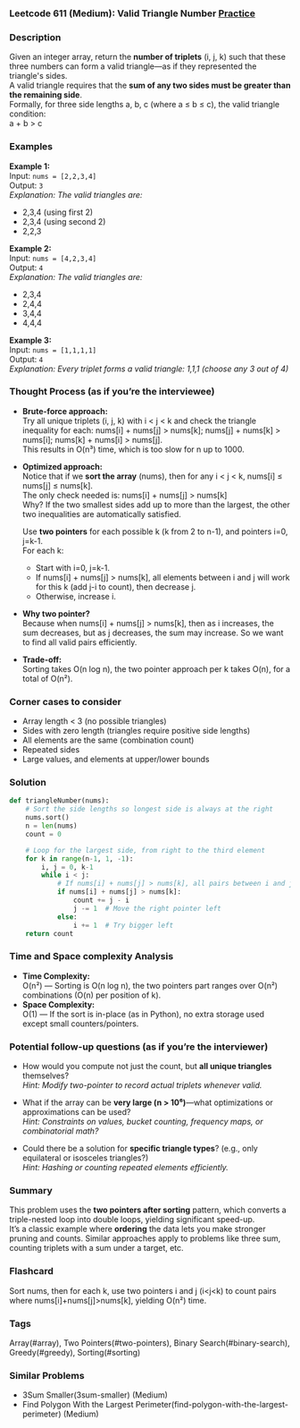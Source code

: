 ### Leetcode 611 (Medium): Valid Triangle Number [Practice](https://leetcode.com/problems/valid-triangle-number)

### Description  
Given an integer array, return the **number of triplets** (i, j, k) such that these three numbers can form a valid triangle—as if they represented the triangle's sides.  
A valid triangle requires that the **sum of any two sides must be greater than the remaining side**.  
Formally, for three side lengths a, b, c (where a ≤ b ≤ c), the valid triangle condition:  
a + b > c

### Examples  

**Example 1:**  
Input: `nums = [2,2,3,4]`  
Output: `3`  
*Explanation: The valid triangles are:*  
- 2,3,4 (using first 2)  
- 2,3,4 (using second 2)  
- 2,2,3

**Example 2:**  
Input: `nums = [4,2,3,4]`  
Output: `4`  
*Explanation: The valid triangles are:*  
- 2,3,4  
- 2,4,4  
- 3,4,4  
- 4,4,4

**Example 3:**  
Input: `nums = [1,1,1,1]`  
Output: `4`  
*Explanation: Every triplet forms a valid triangle: 1,1,1 (choose any 3 out of 4)*

### Thought Process (as if you’re the interviewee)  
- **Brute-force approach:**  
  Try all unique triplets (i, j, k) with i < j < k and check the triangle inequality for each: nums[i] + nums[j] > nums[k]; nums[j] + nums[k] > nums[i]; nums[k] + nums[i] > nums[j].  
  This results in O(n³) time, which is too slow for n up to 1000.

- **Optimized approach:**  
  Notice that if we **sort the array** (nums), then for any i < j < k, nums[i] ≤ nums[j] ≤ nums[k].  
  The only check needed is: nums[i] + nums[j] > nums[k]  
  Why? If the two smallest sides add up to more than the largest, the other two inequalities are automatically satisfied.  

  Use **two pointers** for each possible k (k from 2 to n-1), and pointers i=0, j=k-1.  
  For each k:
  - Start with i=0, j=k-1.
  - If nums[i] + nums[j] > nums[k], all elements between i and j will work for this k (add j-i to count), then decrease j.
  - Otherwise, increase i.

- **Why two pointer?**  
  Because when nums[i] + nums[j] > nums[k], then as i increases, the sum decreases, but as j decreases, the sum may increase. So we want to find all valid pairs efficiently.

- **Trade-off:**  
  Sorting takes O(n log n), the two pointer approach per k takes O(n), for a total of O(n²).

### Corner cases to consider  
- Array length < 3 (no possible triangles)
- Sides with zero length (triangles require positive side lengths)
- All elements are the same (combination count)
- Repeated sides
- Large values, and elements at upper/lower bounds

### Solution

```python
def triangleNumber(nums):
    # Sort the side lengths so longest side is always at the right
    nums.sort()
    n = len(nums)
    count = 0

    # Loop for the largest side, from right to the third element
    for k in range(n-1, 1, -1):
        i, j = 0, k-1
        while i < j:
            # If nums[i] + nums[j] > nums[k], all pairs between i and j are valid
            if nums[i] + nums[j] > nums[k]:
                count += j - i
                j -= 1  # Move the right pointer left
            else:
                i += 1  # Try bigger left
    return count
```

### Time and Space complexity Analysis  

- **Time Complexity:**  
  O(n²) — Sorting is O(n log n), the two pointers part ranges over O(n²) combinations (O(n) per position of k).
- **Space Complexity:**  
  O(1) — If the sort is in-place (as in Python), no extra storage used except small counters/pointers.

### Potential follow-up questions (as if you’re the interviewer)  

- How would you compute not just the count, but **all unique triangles** themselves?  
  *Hint: Modify two-pointer to record actual triplets whenever valid.*

- What if the array can be **very large (n > 10⁶)**—what optimizations or approximations can be used?  
  *Hint: Constraints on values, bucket counting, frequency maps, or combinatorial math?*

- Could there be a solution for **specific triangle types**? (e.g., only equilateral or isosceles triangles?)  
  *Hint: Hashing or counting repeated elements efficiently.*

### Summary
This problem uses the **two pointers after sorting** pattern, which converts a triple-nested loop into double loops, yielding significant speed-up.  
It’s a classic example where **ordering** the data lets you make stronger pruning and counts. Similar approaches apply to problems like three sum, counting triplets with a sum under a target, etc.


### Flashcard
Sort nums, then for each k, use two pointers i and j (i<j<k) to count pairs where nums[i]+nums[j]>nums[k], yielding O(n²) time.

### Tags
Array(#array), Two Pointers(#two-pointers), Binary Search(#binary-search), Greedy(#greedy), Sorting(#sorting)

### Similar Problems
- 3Sum Smaller(3sum-smaller) (Medium)
- Find Polygon With the Largest Perimeter(find-polygon-with-the-largest-perimeter) (Medium)